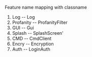 Feature name mapping with classname
1. Log -- Log
2. Profanity -- ProfanityFilter
3. GUI -- Gui
4. Splash -- SplashScreen'
5. CMD -- CmdClient
6. Encry -- Encryption
7. Auth -- LoginAuth